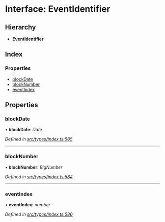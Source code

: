 # Interface: EventIdentifier

## Hierarchy

* **EventIdentifier**

## Index

### Properties

* [blockDate](eventidentifier.md#blockdate)
* [blockNumber](eventidentifier.md#blocknumber)
* [eventIndex](eventidentifier.md#eventindex)

## Properties

###  blockDate

• **blockDate**: *Date*

*Defined in [src/types/index.ts:585](https://github.com/PolymathNetwork/polymesh-sdk/blob/23062de4/src/types/index.ts#L585)*

___

###  blockNumber

• **blockNumber**: *BigNumber*

*Defined in [src/types/index.ts:584](https://github.com/PolymathNetwork/polymesh-sdk/blob/23062de4/src/types/index.ts#L584)*

___

###  eventIndex

• **eventIndex**: *number*

*Defined in [src/types/index.ts:586](https://github.com/PolymathNetwork/polymesh-sdk/blob/23062de4/src/types/index.ts#L586)*
